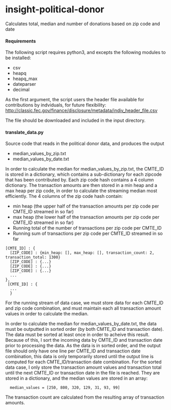 # insight-political-donor
Calculates total, median and number of donations based on zip code and date

#### Requirements
The following script requires python3, and excepts the following modules to be installed:
- csv
- heapq
- heapq_max
- dateparser
- decimal

As the first argument, the script users the header file available for contributions by indviduals, for future flexibility: http://classic.fec.gov/finance/disclosure/metadata/indiv_header_file.csv

The file should be downloaded and included in the input directory.  

#### translate_data.py
Source code that reads in the political donor data, and produces the output 
- median_values_by_zip.txt 
- median_values_by_date.txt

In order to calculate the median for median_values_by_zip.txt, the CMTE_ID is stored in a dictionary, which contains a sub-dictionary for each zipcode that has been contributed by.  Each zip code hash contains a 4 column dictionary.  The transaction amounts are then stored in a min heap and a max heap per zip code, in order to calculate the streaming median most efficiently.  The 4 columns of the zip code hash contain:
 - min heap (the upper half of the transaction amounts per zip code per CMTE_ID streamed in so far)
 - max heap (the lower half of the transaction amounts per zip code per CMTE_ID streamed in so far)
 - Running total of the number of transactions per zip code per CMTE_ID
 - Running sum of transactions per zip code per CMTE_ID streamed in so far
```
[CMTE_ID] : {
  [ZIP_CODE] : {min_heap: [], max_heap: [], transaction_count: 2, transaction_total: 1300}
  [ZIP_CODE] : {...}
  [ZIP_CODE] : {...}
  [ZIP_CODE] : {...}
  ...
},
 [CMTE_ID] : {
  ...
  }
```
For the running stream of data case, we must store data for each CMTE_ID and zip code combination, and must maintain each all transaction amount values in order to calculate the median.  

In order to calculate the median for median_values_by_date.txt, the data must be outputted in sorted order (by both CMTE_ID and transaction date).  The data must be sorted at least once in order to acheive this result. Because of this, I sort the incoming data by CMTE_ID and transaction date  prior to processing the data. As the data is in sorted order, and the output file should only have one line per CMTE_ID and transaction date combination, this data is only temporarily stored until the output line is computed for each CMTE_ID/transaction date combination.  For the sorted data case, I only store the transaction amount values and transaction total  until the next CMTE_ID or transaction date in the file is reached.  They are stored in a dictionary, and the median values are stored in an array:

```
  median_values = [250, 800, 320, 129, 31, 93, 99]
```

The transaction count are calculated from the resulting array of transaction amounts.  




